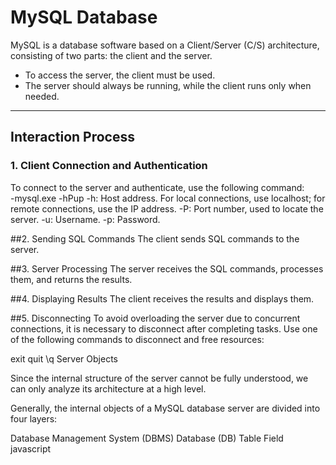 # MySQL Database  

MySQL is a database software based on a Client/Server (C/S) architecture, consisting of two parts: the client and the server.  

- To access the server, the client must be used.  
- The server should always be running, while the client runs only when needed.  

---

## Interaction Process  

### 1. Client Connection and Authentication  
To connect to the server and authenticate, use the following command:  
-mysql.exe -hPup
-h: Host address. For local connections, use localhost; for remote connections, use the IP address.
-P: Port number, used to locate the server.
-u: Username.
-p: Password.

##2. Sending SQL Commands
The client sends SQL commands to the server.

##3. Server Processing
The server receives the SQL commands, processes them, and returns the results.

##4. Displaying Results
The client receives the results and displays them.

##5. Disconnecting
To avoid overloading the server due to concurrent connections, it is necessary to disconnect after completing tasks. Use one of the following commands to disconnect and free resources:

exit
quit
\q
Server Objects

Since the internal structure of the server cannot be fully understood, we can only analyze its architecture at a high level.

Generally, the internal objects of a MySQL database server are divided into four layers:

Database Management System (DBMS)
Database (DB)
Table
Field
javascript
















